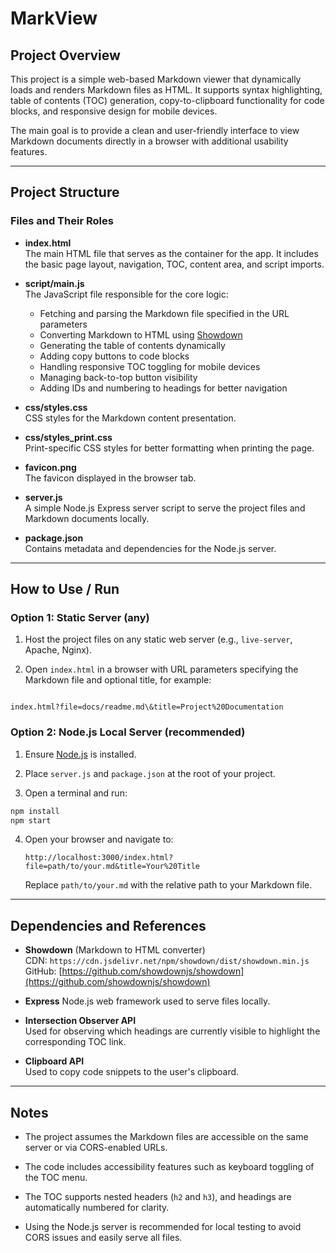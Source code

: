 # MarkView

## Project Overview

This project is a simple web-based Markdown viewer that dynamically loads and renders Markdown files as HTML. It supports syntax highlighting, table of contents (TOC) generation, copy-to-clipboard functionality for code blocks, and responsive design for mobile devices.

The main goal is to provide a clean and user-friendly interface to view Markdown documents directly in a browser with additional usability features.

---

## Project Structure

### Files and Their Roles

- **index.html**  
  The main HTML file that serves as the container for the app. It includes the basic page layout, navigation, TOC, content area, and script imports.

- **script/main.js**  
  The JavaScript file responsible for the core logic:  
  - Fetching and parsing the Markdown file specified in the URL parameters  
  - Converting Markdown to HTML using [Showdown](https://github.com/showdownjs/showdown)  
  - Generating the table of contents dynamically  
  - Adding copy buttons to code blocks  
  - Handling responsive TOC toggling for mobile devices  
  - Managing back-to-top button visibility  
  - Adding IDs and numbering to headings for better navigation

- **css/styles.css**  
  CSS styles for the Markdown content presentation.

- **css/styles_print.css**  
  Print-specific CSS styles for better formatting when printing the page.

- **favicon.png**  
  The favicon displayed in the browser tab.

- **server.js**  
  A simple Node.js Express server script to serve the project files and Markdown documents locally.

- **package.json**  
  Contains metadata and dependencies for the Node.js server.

---

## How to Use / Run

### Option 1: Static Server (any)

1. Host the project files on any static web server (e.g., `live-server`, Apache, Nginx).

2. Open `index.html` in a browser with URL parameters specifying the Markdown file and optional title, for example:  
```

index.html?file=docs/readme.md\&title=Project%20Documentation

```

### Option 2: Node.js Local Server (recommended)

1. Ensure [Node.js](https://nodejs.org/) is installed.

2. Place `server.js` and `package.json` at the root of your project.

3. Open a terminal and run:

```bash
npm install
npm start
````

4. Open your browser and navigate to:

   ```
   http://localhost:3000/index.html?file=path/to/your.md&title=Your%20Title
   ```

   Replace `path/to/your.md` with the relative path to your Markdown file.


---

## Dependencies and References

- **Showdown** (Markdown to HTML converter)  
CDN: `https://cdn.jsdelivr.net/npm/showdown/dist/showdown.min.js`  
GitHub: [https://github.com/showdownjs/showdown](https://github.com/showdownjs/showdown)

- **Express**
  Node.js web framework used to serve files locally.

- **Intersection Observer API**  
Used for observing which headings are currently visible to highlight the corresponding TOC link.

- **Clipboard API**  
Used to copy code snippets to the user's clipboard.

---

## Notes

- The project assumes the Markdown files are accessible on the same server or via CORS-enabled URLs.

- The code includes accessibility features such as keyboard toggling of the TOC menu.

- The TOC supports nested headers (`h2` and `h3`), and headings are automatically numbered for clarity.

- Using the Node.js server is recommended for local testing to avoid CORS issues and easily serve all files.